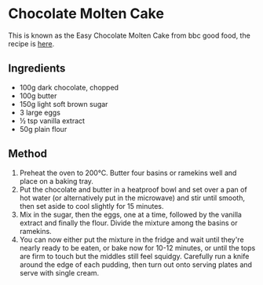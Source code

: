 
# Chocolate Molten Cake # 

This is known as the Easy Chocolate Molten Cake from bbc good food, the recipe is [here](http://www.bbcgoodfood.com/recipes/1753648/easy-chocolate-molten-cake).

## Ingredients ## 

- 100g dark chocolate, chopped
- 100g butter
- 150g light soft brown sugar
- 3 large eggs
- ½ tsp vanilla extract
- 50g plain flour

## Method ## 

1. Preheat the oven to 200°C. Butter four basins or ramekins well and place on a baking tray.
2. Put the chocolate and butter in a heatproof bowl and set over a pan of hot water (or alternatively put in the microwave) and stir until smooth, then set aside to cool slightly for 15 minutes.
3. Mix in the sugar, then the eggs, one at a time, followed by the vanilla extract and finally the flour. Divide the mixture among the basins or ramekins.
4. You can now either put the mixture in the fridge and wait until they're nearly ready to be eaten, or bake now for 10-12 minutes, or until the tops are firm to touch but the middles still feel squidgy. Carefully run a knife around the edge of each pudding, then turn out onto serving plates and serve with single cream.

